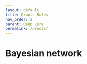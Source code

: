 ```yaml
---
layout: default
title: Drools Rules
nav_order: 2
parent: Deep Lore
permalink: /drools/
---
```


# Bayesian network
